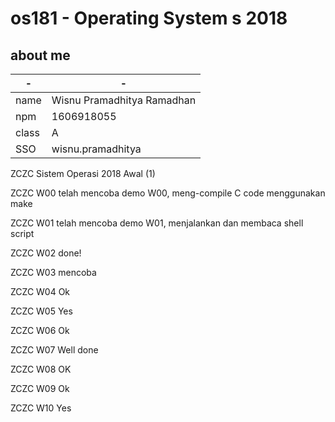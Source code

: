 # os181 - Operating System s 2018

## about me
| -     | -
|-------|-----------------------------
| name  | Wisnu Pramadhitya Ramadhan
| npm   | 1606918055
| class | A
| SSO   | wisnu.pramadhitya

ZCZC Sistem Operasi 2018 Awal (1)

ZCZC W00 telah mencoba demo W00, meng-compile C code menggunakan make

ZCZC W01 telah mencoba demo W01, menjalankan dan membaca shell script

ZCZC W02 done!

ZCZC W03 mencoba

ZCZC W04 Ok

ZCZC W05 Yes

ZCZC W06 Ok

ZCZC W07 Well done

ZCZC W08 OK

ZCZC W09 Ok

ZCZC W10 Yes
